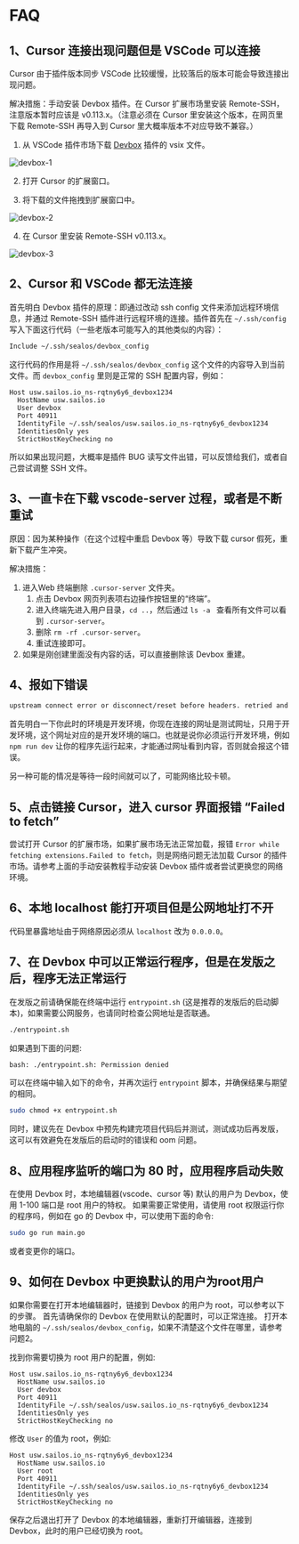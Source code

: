 # FAQ

## 1、Cursor 连接出现问题但是 VSCode 可以连接

Cursor 由于插件版本同步 VSCode 比较缓慢，比较落后的版本可能会导致连接出现问题。

解决措施：手动安装 Devbox 插件。在 Cursor 扩展市场里安装 Remote-SSH，注意版本暂时应该是 v0.113.x。（注意必须在 Cursor 里安装这个版本，在网页里下载 Remote-SSH 再导入到 Cursor 里大概率版本不对应导致不兼容。）

1. 从 VSCode 插件市场下载 [Devbox](https://marketplace.visualstudio.com/items?itemName=labring.devbox-aio) 插件的 vsix 文件。

![devbox-1](./images/faq-1.png)

2. 打开 Cursor 的扩展窗口。

3. 将下载的文件拖拽到扩展窗口中。

![devbox-2](./images/faq-2.png)

4. 在 Cursor 里安装 Remote-SSH v0.113.x。

![devbox-3](./images/faq-3.png)

## 2、Cursor 和 VSCode 都无法连接

首先明白 Devbox 插件的原理：即通过改动 ssh config 文件来添加远程环境信息，并通过 Remote-SSH 插件进行远程环境的连接。插件首先在 `~/.ssh/config` 写入下面这行代码（一些老版本可能写入的其他类似的内容）：

```bash
Include ~/.ssh/sealos/devbox_config
```

这行代码的作用是将 `~/.ssh/sealos/devbox_config` 这个文件的内容导入到当前文件。而 `devbox_config` 里则是正常的 SSH 配置内容，例如：

```config
Host usw.sailos.io_ns-rqtny6y6_devbox1234
  HostName usw.sailos.io
  User devbox
  Port 40911
  IdentityFile ~/.ssh/sealos/usw.sailos.io_ns-rqtny6y6_devbox1234
  IdentitiesOnly yes
  StrictHostKeyChecking no
```

所以如果出现问题，大概率是插件 BUG 读写文件出错，可以反馈给我们，或者自己尝试调整 SSH 文件。

## 3、一直卡在下载 vscode-server 过程，或者是不断重试

原因：因为某种操作（在这个过程中重启 Devbox 等）导致下载 cursor 假死，重新下载产生冲突。

解决措施：

1. 进入Web 终端删除 `.cursor-server` 文件夹。
   1. 点击 Devbox 网页列表项右边操作按钮里的“终端”。
   2. 进入终端先进入用户目录，`cd ..`，然后通过 `ls -a ` 查看所有文件可以看到 `.cursor-server`。
   3. 删除 `rm -rf .cursor-server`。
   4. 重试连接即可。
2. 如果是刚创建里面没有内容的话，可以直接删除该 Devbox 重建。

## 4、报如下错误

```bash
upstream connect error or disconnect/reset before headers. retried and the latest reset reason: remote connection failure, transport failure reason: delayed connect error: 111
```

首先明白一下你此时的环境是开发环境，你现在连接的网址是测试网址，只用于开发环境，这个网址对应的是开发环境的端口。也就是说你必须运行开发环境，例如 `npm run dev` 让你的程序先运行起来，才能通过网址看到内容，否则就会报这个错误。

另一种可能的情况是等待一段时间就可以了，可能网络比较卡顿。

## 5、点击链接 Cursor，进入 cursor 界面报错 “Failed to fetch”

尝试打开 Cursor 的扩展市场，如果扩展市场无法正常加载，报错 `Error while fetching extensions.Failed to fetch`，则是网络问题无法加载 Cursor 的插件市场。请参考上面的手动安装教程手动安装 Devbox 插件或者尝试更换您的网络环境。

## 6、本地 localhost 能打开项目但是公网地址打不开

代码里暴露地址由于网络原因必须从 `localhost` 改为 `0.0.0.0`。

## 7、在 Devbox 中可以正常运行程序，但是在发版之后，程序无法正常运行

在发版之前请确保能在终端中运行 `entrypoint.sh` (这是推荐的发版后的启动脚本)，如果需要公网服务，也请同时检查公网地址是否联通。

```bash
./entrypoint.sh
```

如果遇到下面的问题:

```bash
bash: ./entrypoint.sh: Permission denied
```

可以在终端中输入如下的命令，并再次运行 `entrypoint` 脚本，并确保结果与期望的相同。

```bash
sudo chmod +x entrypoint.sh
```

同时，建议先在 Devbox 中预先构建完项目代码后并测试，测试成功后再发版，这可以有效避免在发版后的启动时的错误和 oom 问题。

## 8、应用程序监听的端口为 80 时，应用程序启动失败

在使用 Devbox 时，本地编辑器(vscode、cursor 等)
默认的用户为 Devbox，使用 1-100 端口是 root 用户的特权。 如果需要正常使用，请使用 root 权限运行你的程序吗，例如在 go 的
Devbox 中，可以使用下面的命令:

```bash
sudo go run main.go
```

或者变更你的端口。

## 9、如何在 Devbox 中更换默认的用户为root用户

如果你需要在打开本地编辑器时，链接到 Devbox 的用户为 root，可以参考以下的步骤。
首先请确保你的 Devbox 在使用默认的配置时，可以正常连接。
打开本地电脑的 `~/.ssh/sealos/devbox_config`，如果不清楚这个文件在哪里，请参考问题2。

找到你需要切换为 root 用户的配置，例如:

```config
Host usw.sailos.io_ns-rqtny6y6_devbox1234
  HostName usw.sailos.io
  User devbox
  Port 40911
  IdentityFile ~/.ssh/sealos/usw.sailos.io_ns-rqtny6y6_devbox1234
  IdentitiesOnly yes
  StrictHostKeyChecking no
```

修改 `User` 的值为 root，例如:

```config
Host usw.sailos.io_ns-rqtny6y6_devbox1234
  HostName usw.sailos.io
  User root
  Port 40911
  IdentityFile ~/.ssh/sealos/usw.sailos.io_ns-rqtny6y6_devbox1234
  IdentitiesOnly yes
  StrictHostKeyChecking no
```

保存之后退出打开了 Devbox 的本地编辑器，重新打开编辑器，连接到 Devbox，此时的用户已经切换为 root。
